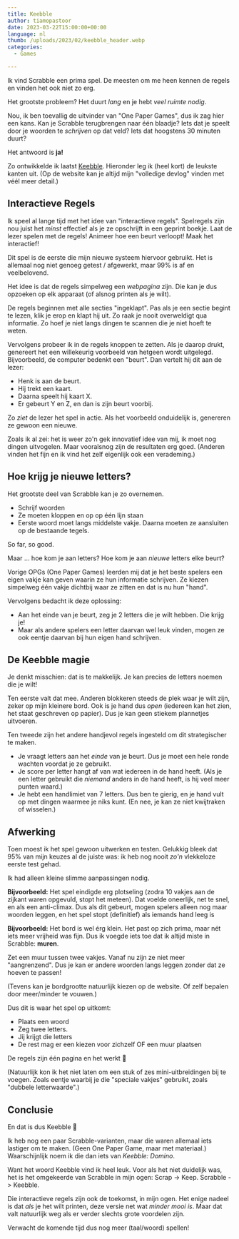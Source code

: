 ```yaml
---
title: Keebble
author: tiamopastoor
date: 2023-03-22T15:00:00+00:00
language: nl
thumb: /uploads/2023/02/keebble_header.webp
categories:
  - Games

---
```

Ik vind Scrabble een prima spel. De meesten om me heen kennen de regels en vinden het ook niet zo erg.

Het grootste probleem? Het duurt _lang_ en je hebt _veel ruimte nodig_.

Nou, ik ben toevallig de uitvinder van "One Paper Games", dus ik zag hier een kans. Kan je Scrabble terugbrengen naar één blaadje? Iets dat je speelt door je woorden te _schrijven_ op dat veld? Iets dat hoogstens 30 minuten duurt?

Het antwoord is **ja!** 

Zo ontwikkelde ik laatst [Keebble][1]. Hieronder leg ik (heel kort) de leukste kanten uit. (Op de website kan je altijd mijn "volledige devlog" vinden met véél meer detail.)

## Interactieve Regels

Ik speel al lange tijd met het idee van "interactieve regels". Spelregels zijn nou juist het _minst_ effectief als je ze opschrijft in een geprint boekje. Laat de lezer spelen met de regels! Animeer hoe een beurt verloopt! Maak het interactief!

Dit spel is de eerste die mijn nieuwe systeem hiervoor gebruikt. Het is allemaal nog niet genoeg getest / afgewerkt, maar 99% is af en veelbelovend.

Het idee is dat de regels simpelweg een _webpagina_ zijn. Die kan je dus opzoeken op elk apparaat (of alsnog printen als je wilt).

De regels beginnen met alle secties "ingeklapt". Pas als je een sectie begint te lezen, klik je erop en klapt hij uit. Zo raak je nooit overweldigt qua informatie. Zo hoef je niet langs dingen te scannen die je niet hoeft te weten.

Vervolgens probeer ik in de regels knoppen te zetten. Als je daarop drukt, genereert het een willekeurig voorbeeld van hetgeen wordt uitgelegd. Bijvoorbeeld, de computer bedenkt een "beurt". Dan vertelt hij dit aan de lezer:

  * Henk is aan de beurt.
  * Hij trekt een kaart.
  * Daarna speelt hij kaart X.
  * Er gebeurt Y en Z, en dan is zijn beurt voorbij.

Zo _ziet_ de lezer het spel in actie. Als het voorbeeld onduidelijk is, genereren ze gewoon een nieuwe.

Zoals ik al zei: het is weer zo'n gek innovatief idee van mij, ik moet nog dingen uitvogelen. Maar vooralsnog zijn de resultaten erg goed. (Anderen vinden het fijn en ik vind het zelf eigenlijk ook een verademing.)

## Hoe krijg je nieuwe letters?

Het grootste deel van Scrabble kan je zo overnemen. 

  * Schrijf woorden
  * Ze moeten kloppen en op op één lijn staan
  * Eerste woord moet langs middelste vakje. Daarna moeten ze aansluiten op de bestaande tegels.

So far, so good.

Maar ... hoe kom je aan letters? Hoe kom je aan _nieuwe_ letters elke beurt?

Vorige OPGs (One Paper Games) leerden mij dat je het beste spelers een eigen vakje kan geven waarin ze hun informatie schrijven. Ze kiezen simpelweg één vakje dichtbij waar ze zitten en dat is nu hun "hand".

Vervolgens bedacht ik deze oplossing:

  * Aan het einde van je beurt, zeg je 2 letters die je wilt hebben. Die krijg je!
  * Maar als andere spelers een letter daarvan wel leuk vinden, mogen ze ook eentje daarvan bij hun eigen hand schrijven.

## De Keebble magie

Je denkt misschien: dat is te makkelijk. Je kan precies de letters noemen die je wilt!

Ten eerste valt dat mee. Anderen blokkeren steeds de plek waar je wilt zijn, zeker op mijn kleinere bord. Ook is je hand dus _open_ (iedereen kan het zien, het staat geschreven op papier). Dus je kan geen stiekem plannetjes uitvoeren.

Ten tweede zijn het andere handjevol regels ingesteld om dit strategischer te maken.

  * Je vraagt letters aan het _einde_ van je beurt. Dus je moet een hele ronde wachten voordat je ze gebruikt.
  * Je score per letter hangt af van wat iedereen in de hand heeft. (Als je een letter gebruikt die _niemand_ anders in de hand heeft, is hij veel meer punten waard.)
  * Je hebt een handlimiet van 7 letters. Dus ben te gierig, en je hand vult op met dingen waarmee je niks kunt. (En nee, je kan ze niet kwijtraken of wisselen.)

## Afwerking

Toen moest ik het spel gewoon uitwerken en testen. Gelukkig bleek dat 95% van mijn keuzes al de juiste was: ik heb nog nooit _zo'n_ vlekkeloze eerste test gehad.

Ik had alleen kleine slimme aanpassingen nodig.

**Bijvoorbeeld:** Het spel eindigde erg plotseling (zodra 10 vakjes aan de zijkant waren opgevuld, stopt het meteen). Dat voelde oneerlijk, net te snel, en als een anti-climax. Dus als dit gebeurt, mogen spelers alleen nog maar woorden leggen, en het spel stopt (definitief) als iemands hand leeg is

**Bijvoorbeeld:** Het bord is wel érg klein. Het past op zich prima, maar nét iets meer vrijheid was fijn. Dus ik voegde iets toe dat ik altijd miste in Scrabble: **muren**. 

Zet een muur tussen twee vakjes. Vanaf nu zijn ze niet meer "aangrenzend". Dus je kan er andere woorden langs leggen zonder dat ze hoeven te passen!

(Tevens kan je bordgrootte natuurlijk kiezen op de website. Of zelf bepalen door meer/minder te vouwen.)

Dus dit is waar het spel op uitkomt:

  * Plaats een woord
  * Zeg twee letters.
  * Jij krijgt die letters
  * De rest mag er een kiezen voor zichzelf OF een muur plaatsen

De regels zijn één pagina en het werkt 🙂

(Natuurlijk kon ik het niet laten om een stuk of zes mini-uitbreidingen bij te voegen. Zoals eentje waarbij je die "speciale vakjes" gebruikt, zoals "dubbele letterwaarde".)

## Conclusie

En dat is dus Keebble 🙂

Ik heb nog een paar Scrabble-varianten, maar die waren allemaal iets lastiger om te maken. (Geen One Paper Game, maar met materiaal.) Waarschijnlijk noem ik die dan iets van _Keebble: Domino_.

Want het woord Keebble vind ik heel leuk. Voor als het niet duidelijk was, het is het omgekeerde van Scrabble in mijn ogen: Scrap -> Keep. Scrabble -> Keebble.

Die interactieve regels zijn ook de toekomst, in mijn ogen. Het enige nadeel is dat _als_ je het wilt printen, deze versie net wat _minder mooi is_. Maar dat valt natuurlijk weg als er verder slechts grote voordelen zijn.

Verwacht de komende tijd dus nog meer (taal/woord) spellen!

 [1]: https://pandaqi.com/keebble-games/spell/keebble/